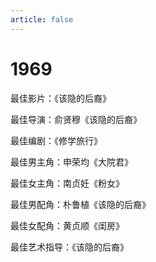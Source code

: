 ```yaml
---
article: false
---
```


# 1969

最佳影片：《该隐的后裔》

最佳导演：俞贤穆《该隐的后裔》

最佳编剧：《修学旅行》

最佳男主角：申荣均《大院君》

最佳女主角：南贞妊《粉女》

最佳男配角：朴鲁植《该隐的后裔》

最佳女配角：黄贞顺《闺房》

最佳艺术指导：《该隐的后裔》